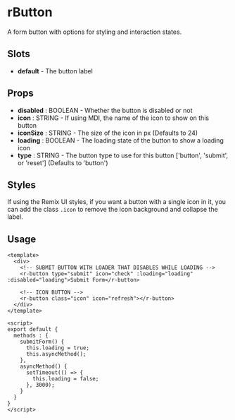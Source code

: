 # rButton
A form button with options for styling and interaction states.

## Slots
* **default** - The button label

## Props
* **disabled** : BOOLEAN - Whether the button is disabled or not
* **icon** : STRING - If using MDI, the name of the icon to show on this button
* **iconSize** : STRING - The size of the icon in px (Defaults to 24)
* **loading** : BOOLEAN - The loading state of the button to show a loading icon
* **type** : STRING - The button type to use for this button ['button', 'submit', or 'reset'] (Defaults to 'button')

## Styles
If using the Remix UI styles, if you want a button with a single icon in it, you can add the class `.icon` to remove the icon background and collapse the label.

## Usage
```vue
<template>
  <div>
    <!-- SUBMIT BUTTON WITH LOADER THAT DISABLES WHILE LOADING -->
    <r-button type="submit" icon="check" :loading="loading" :disabled="loading">Submit Form</r-button>

    <!-- ICON BUTTON -->
    <r-button class="icon" icon="refresh"></r-button>
  </div>
</template>

<script>
export default {
  methods : {
    submitForm() {
      this.loading = true;
      this.asyncMethod();
    },
    asyncMethod() {
      setTimeout(() => {
        this.loading = false;
      }, 3000);
    }
  }
}
</script>
```